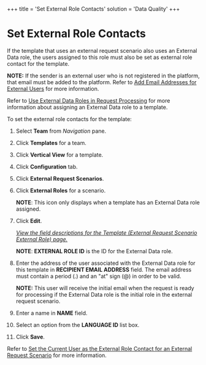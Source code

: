 +++
title = 'Set External Role Contacts'
solution = 'Data Quality'
+++

# Set External Role Contacts

If the template that uses an external request scenario also uses an
External Data role, the users assigned to this role must also be set as
external role contact for the template.

<span style="font-weight: bold;">NOTE:</span> If the sender is an
external user who is not registered in the platform, that email must be
added to the platform. Refer to [Add Email Addresses for External
Users](../Config/Add_Email_Addresses_for_External_Users.htm) for more
information.

Refer to [Use External Data Roles in Request
Processing](Use_External_Data_Roles_in_Request_Processing.htm) for more
information about assigning an External Data role to a template.

To set the external role contacts for the template:

1.  Select **Team** from *Navigation* pane.

2.  Click **Templates** for a team.

3.  Click **Vertical View** for a template.

4.  Click **Configuration** tab.

5.  Click **External Request Scenarios**.

6.  Click **External Roles** for a scenario.
    
    **NOTE**: This icon only displays when a template has an External
    Data role assigned.

7.  Click <span style="font-weight: bold;">Edit</span>.
    
    *[View the field descriptions for the Template (External Request
    Scenario External Role)
    page.](../Page_Desc/Template_External_Request_Sceanario_External_Role.htm)*
    
    **NOTE**: **EXTERNAL ROLE ID** is the ID for the External Data role.

8.  Enter the address of the user associated with the External Data role
    for this template in **RECIPIENT EMAIL ADDRESS** field. The email
    address must contain a period (.) and an "at" sign (@) in order to
    be valid.
    
    **NOTE:** This user will receive the initial email when the request
    is ready for processing if the External Data role is the initial
    role in the external request scenario.

9.  Enter a name in **NAME** field.

10. Select an option from the **LANGUAGE ID** list box.

11. Click **Save**.

Refer to [Set the Current User as the External Role Contact for an
External Request
Scenario](Set_the_Current_User_as_the_External_Role_Contact.htm) for
more information.
